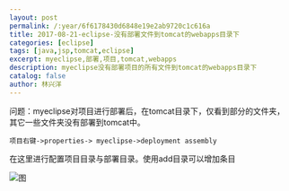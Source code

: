 ```yaml
---
layout: post
permalink: /:year/6f6178430d6848e19e2ab9720c1c616a
title: 2017-08-21-eclipse-没有部署文件到tomcat的webapps目录下
categories: [eclipse]
tags: [java,jsp,tomcat,eclipse]
excerpt: myeclipse,部署,项目,tomcat,webapps
description: myeclipse没有部署项目的所有文件到tomcat的webapps目录下
catalog: false
author: 林兴洋
---
```


问题：myeclipse对项目进行部署后，在tomcat目录下，仅看到部分的文件夹，其它一些文件夹没有部署到tomcat中。

```
项目右键->properties-> myeclipse->deployment assembly 
```

在这里进行配置项目目录与部署目录。使用add目录可以增加条目

![图](https://gitee.com/linxingyang/at-2020-10-02-image/raw/master/image/E-eclipse/image/2017-08-21/01.png)
